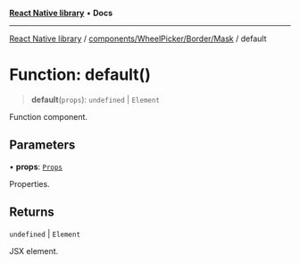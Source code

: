 [**React Native library**](../../../../../index.md) • **Docs**

***

[React Native library](../../../../../modules.md) / [components/WheelPicker/Border/Mask](../index.md) / default

# Function: default()

> **default**(`props`): `undefined` \| `Element`

Function component.

## Parameters

• **props**: [`Props`](../interfaces/Props.md)

Properties.

## Returns

`undefined` \| `Element`

JSX element.
